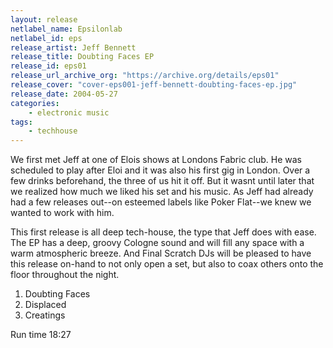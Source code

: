 ```yaml
---
layout: release
netlabel_name: Epsilonlab
netlabel_id: eps
release_artist: Jeff Bennett
release_title: Doubting Faces EP
release_id: eps01
release_url_archive_org: "https://archive.org/details/eps01"
release_cover: "cover-eps001-jeff-bennett-doubting-faces-ep.jpg"
release_date: 2004-05-27
categories:
    - electronic music
tags:
    - techhouse
---
```

We first met Jeff at one of Elois shows at Londons Fabric club. He was scheduled to play after Eloi and it was also his first gig in London. Over a few drinks beforehand, the three of us hit it off. But it wasnt until later that we realized how much we liked his set and his music. As Jeff had already had a few releases out--on esteemed labels like Poker Flat--we knew we wanted to work with him.

This first release is all deep tech-house, the type that Jeff does with ease. The EP has a deep, groovy Cologne sound and will fill any space with a warm atmospheric breeze. And Final Scratch DJs will be pleased to have this release on-hand to not only open a set, but also to coax others onto the floor throughout the night.

1. Doubting Faces
2. Displaced
3. Creatings

Run time 18:27

